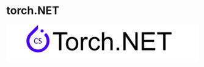 # torch.NET

![torch.NET_logo](https://github.com/ColorfulSoft/System.AI/raw/v2.0/Docs/Icons/Torch.NET_logo.png)
